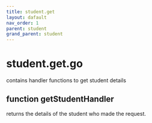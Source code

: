 ```yaml
---
title: student.get
layout: dafault
nav_order: 1
parent: student
grand_parent: student
---
```

# student.get.go

contains handler functions to get student details

## function getStudentHandler
returns the details of the student who made the request.